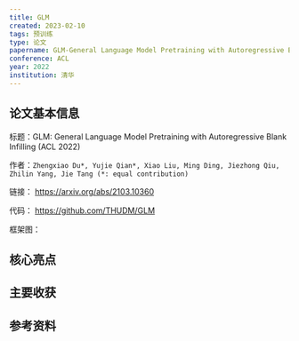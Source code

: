```yaml
---
title: GLM
created: 2023-02-10
tags: 预训练
type: 论文
papername: GLM-General Language Model Pretraining with Autoregressive Blank Infilling
conference: ACL
year: 2022
institution: 清华
---
```


## 论文基本信息

标题：GLM: General Language Model Pretraining with Autoregressive Blank Infilling (ACL 2022)

作者：`Zhengxiao Du*, Yujie Qian*, Xiao Liu, Ming Ding, Jiezhong Qiu, Zhilin Yang, Jie Tang (*: equal contribution)`

链接： https://arxiv.org/abs/2103.10360

代码： https://github.com/THUDM/GLM

框架图：



## 核心亮点

## 主要收获


## 参考资料


